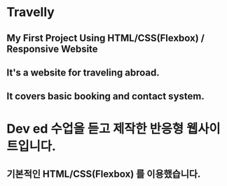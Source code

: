 # Travelly

## My First Project Using HTML/CSS(Flexbox) / Responsive Website
## It's a website for traveling abroad.
## It covers basic booking and contact system.

# Dev ed 수업을 듣고 제작한 반응형 웹사이트입니다.
## 기본적인 HTML/CSS(Flexbox) 를 이용했습니다.

